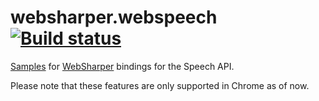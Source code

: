 # websharper.webspeech [![Build status](https://ci.appveyor.com/api/projects/status/b5u6xx6nj8qehl43)](https://ci.appveyor.com/project/Jand42/websharper-webspeech)

[Samples][samp] for [WebSharper][ws] bindings for the Speech API.


Please note that these features are only supported in Chrome as of now.

[samp]: http://intellifactory.github.io/websharper.webspeech
[ws]: http://websharper.com/
